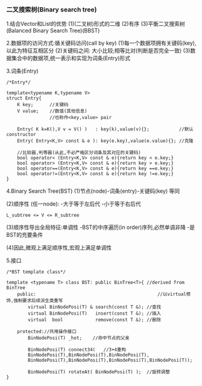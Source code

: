 ### 二叉搜索树(Binary search tree)
1.结合Vector和List的优势
(1)(二叉树)形式的二维
(2)有序
(3)平衡二叉搜索树(Balanced Binary Search Tree)(BBST)

2.数据项的访问方式:循关键码访问(call by key)
(1)每一个数据项拥有关键码(key),以此为特征互相区分
(2)关键码之间: 大小比较;相等比对(判断是否完全一致)
(3)数据集合中的数据项,统一表示和实现为词条(Entry)形式


3.词条(Entry)

```
/*Entry*/

template<typename K,typename V> 
struct Entry{
	K key; 		//关键码
	V value;	//数值(其他信息)
				//也称作<key,value> pair
	
	Entry( K k=K(),V v = V() )   : key(k),value(v){};			//默认constructor
	Entry( Entry<K,V> const & e ): key(e.key),value(e.value){}; //克隆
	
	//比较器,判等器(从此,不必严格区分词条及其对应的关键码)
	bool operator< (Entry<K,V> const & e){return key < e.key;}
	bool operator> (Entry<K,V> const & e){return key > e.key;}
	bool operator==(Entry<K,V> const & e){return key ==e.key;}
	bool operator!=(Entry<K,V> const & e){return key !=e.key;}
}
```

4.Binary Search Tree(BST)
(1)节点(node)-词条(entry)-关键码(key) 等同

(2)顺序性 (任一node): 
-大于等于左后代
-小于等于右后代

```
L_subtree <= V <= R_subtree
```

(3)顺序性导出全局特征:单调性
-BST的中序遍历(in order)序列,必然单调非降
-是BST的充要条件

(4)因此,微观上满足顺序性,宏观上满足单调性

5.接口

```
/*BST template class*/

template <typename T> class BST: public BinTree<T>{	//derived from BinTree
    public:                                             //以virtual修饰,强制要求后续派生类重写
        virtual BinNodePosi(T) & search(const T &);	//查找
        virtual BinNodePosi(T)   insert(const T &); //插入
        virtual  bool			 remove(const T &); //删除

    protected://共用操作接口
        BinNodePosi(T) _hot;    //命中节点的父亲
 
        BinNodePosi(T) connect34(	//3+4重构
        BinNodePosi(T),BinNodePosi(T),BinNodePosi(T),
        BinNodePosi(T),BinNodePosi(T),BinNodePosi(T),BinNodePosi(T));
        
        BinNodePosi(T) rotateAt( BinNodePosi(T) );	//旋转调整
}
```
